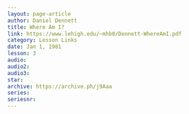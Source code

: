 ```yaml
---
layout: page-article
author: Daniel Dennett
title: Where Am I?
link: https://www.lehigh.edu/~mhb0/Dennett-WhereAmI.pdf
category: Lesson Links
date: Jan 1, 1981
lesson: 3
audio: 
audio2: 
audio3: 
star: 
archive: https://archive.ph/j9Aaa
series: 
seriesnr: 
---
```

